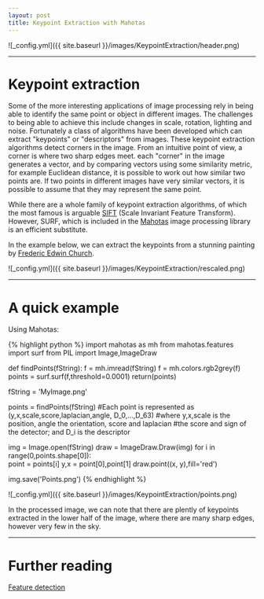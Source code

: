 ```yaml
---
layout: post
title: Keypoint Extraction with Mahotas
---
```


![_config.yml]({{ site.baseurl }}/images/KeypointExtraction/header.png)

---

Keypoint extraction
===============
Some of the more interesting applications of image processing rely in being able to identify the same point or object in different images. The challenges to being able to achieve this include changes in scale, rotation, lighting and noise. Fortunately a class of algorithms have been developed which can extract "keypoints" or "descriptors" from images. These keypoint extraction algorithms detect corners in the image. From an intuitive point of view, a corner is where two sharp edges meet. each "corner" in the image generates a vector, and by comparing vectors using some similarity metric, for example Euclidean distance, it is possible to work out how similar two points are. If two points in different images have very similar vectors, it is possible to assume that they may represent the same point.

While there are a whole family of keypoint extraction algorithms, of which the most famous is arguable [SIFT](https://en.wikipedia.org/wiki/Scale-invariant_feature_transform) (Scale Invariant Feature Transform). However, SURF, which is included in the [Mahotas](http://mahotas.readthedocs.org/en/latest/) image processing library is an efficient substitute.  


In the example below, we can extract the keypoints from a stunning painting by [Frederic Edwin Church](https://en.wikipedia.org/wiki/Frederic_Edwin_Church). 

![_config.yml]({{ site.baseurl }}/images/KeypointExtraction/rescaled.png)

---

A quick example
===============

Using Mahotas:

{% highlight python %}
import mahotas as mh
from mahotas.features import surf
from PIL import Image,ImageDraw

def findPoints(fString):
    f = mh.imread(fString)
    f = mh.colors.rgb2grey(f)
    points = surf.surf(f,threshold=0.0001)
    return(points)

fString = 'MyImage.png'

points = findPoints(fString)
#Each point is represented as (y,x,scale,score,laplacian,angle, D_0,...,D_63) 
#where y,x,scale is the position, angle the orientation, score and laplacian 
#the score and sign of the detector; and D_i is the descriptor


img = Image.open(fString)
draw = ImageDraw.Draw(img)
for i in range(0,points.shape[0]):  
    point = points[i]
    y,x = point[0],point[1]
    draw.point((x, y),fill='red')
    
img.save('Points.png')
{% endhighlight %}

![_config.yml]({{ site.baseurl }}/images/KeypointExtraction/points.png)

In the processed image, we can note that there are plently of keypoints extracted in the lower half of the image, where there are many sharp edges, however very few in the sky. 


---

Further reading
===============
[Feature detection](https://en.wikipedia.org/wiki/Feature_detection_(computer_vision))